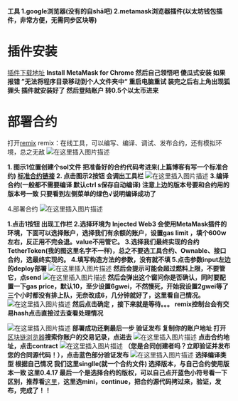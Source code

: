 

**工具
1.google浏览器(没有的自shā吧)
2.metamask浏览器插件(以太坊钱包插件，非常方便，无需同步区块等)**

# 插件安装
[插件下载地址](https://metamask.io/download.html)
**Install MetaMask for Chrome 
然后自己领悟吧 傻瓜式安装 如果报错 ”无法将程序目录移动到个人文件夹中“ 重启电脑重试
装完之后右上角出现狐狸头 插件就安装好了 然后登陆账户 转0.5个以太币进来**

# 部署合约
打开[remix](https://remix.ethereum.org/)
remix：在线工具，可以编写、编译、调试、发布合约，还有模拟环境，总之无敌
![在这里插入图片描述](https://img-blog.csdnimg.cn/20200416164050953.jpg?x-oss-process=image/watermark,type_ZmFuZ3poZW5naGVpdGk,shadow_10,text_aHR0cHM6Ly9ibG9nLmNzZG4ubmV0L3dlaXhpbl80MjcwNDM1Ng==,size_16,color_FFFFFF,t_70#pic_center)

**1. 图示1位置创建个sol文件 把准备好的合约代码考进来(上篇博客有写一个标准合约)
 [标准合约链接](https://github.com/lim960/Eth/blob/master/%E6%A0%87%E5%87%86ERC20%E4%BB%A3%E5%B8%81%E5%90%88%E7%BA%A6.js)
2. 点击图示2按钮 会调出工具栏**
![在这里插入图片描述](https://img-blog.csdnimg.cn/20200416165834276.jpg?x-oss-process=image/watermark,type_ZmFuZ3poZW5naGVpdGk,shadow_10,text_aHR0cHM6Ly9ibG9nLmNzZG4ubmV0L3dlaXhpbl80MjcwNDM1Ng==,size_16,color_FFFFFF,t_70#pic_center)
**3.编译合约(一般都不需要编译 默认ctrl s保存自动编译)
注意上边的版本号要和合约用的版本号一致
只要看到左侧菜单的绿色√说明编译成功了**

4.部署合约
![在这里插入图片描述](https://img-blog.csdnimg.cn/20200416185256253.jpg?x-oss-process=image/watermark,type_ZmFuZ3poZW5naGVpdGk,shadow_10,text_aHR0cHM6Ly9ibG9nLmNzZG4ubmV0L3dlaXhpbl80MjcwNDM1Ng==,size_16,color_FFFFFF,t_70#pic_center)

**1.点击1按钮 出现工作栏
2.选择环境为 Injected Web3  会使用MetaMask插件的环境，下面可以选择账户，选择我们有余额的账户，设置gas limit ，填个600w左右，反正用不完会退。value不用管它。
3.选择我们最终实现的合约TetherToken(我的图这里名字不一样)，总之不要选工具合约、Ownable、接口合约，选最终实现的。
4.填写构造方法的参数，没有就不填
5.点击参数input左边的deploy部署**
![在这里插入图片描述](https://img-blog.csdnimg.cn/202004161801481.jpg?x-oss-process=image/watermark,type_ZmFuZ3poZW5naGVpdGk,shadow_10,text_aHR0cHM6Ly9ibG9nLmNzZG4ubmV0L3dlaXhpbl80MjcwNDM1Ng==,size_16,color_FFFFFF,t_70#pic_center)
**然后会提示可能会超过燃料上限，不要管它，点send**
![在这里插入图片描述](https://img-blog.csdnimg.cn/20200416183649671.jpg?x-oss-process=image/watermark,type_ZmFuZ3poZW5naGVpdGk,shadow_10,text_aHR0cHM6Ly9ibG9nLmNzZG4ubmV0L3dlaXhpbl80MjcwNDM1Ng==,size_16,color_FFFFFF,t_70#pic_center)
**然后会弹出这个窗问你是否确认，同时要配置一下gas price，默认10，至少设置6gwei，不然慢死，开始我设置2gwei等了三个小时都没有排上队，无奈改成6，几分钟就好了，这里看自己情况。**
![在这里插入图片描述](https://img-blog.csdnimg.cn/20200416184900103.jpg#pic_center)
**然后点击确定 ，接下来就是等待。。。
remix控制台会有交易hash点击直接过去查看处理情况**

![在这里插入图片描述](https://img-blog.csdnimg.cn/20200416195101519.jpg?x-oss-process=image/watermark,type_ZmFuZ3poZW5naGVpdGk,shadow_10,text_aHR0cHM6Ly9ibG9nLmNzZG4ubmV0L3dlaXhpbl80MjcwNDM1Ng==,size_16,color_FFFFFF,t_70#pic_center)
**部署成功还剩最后一步 验证发布
复制你的账户地址 打开**[区块链浏览器](https://etherscan.io/)**搜索你账户的交易记录，点进去**
![在这里插入图片描述](https://img-blog.csdnimg.cn/20200416195418306.png?x-oss-process=image/watermark,type_ZmFuZ3poZW5naGVpdGk,shadow_10,text_aHR0cHM6Ly9ibG9nLmNzZG4ubmV0L3dlaXhpbl80MjcwNDM1Ng==,size_16,color_FFFFFF,t_70)
**点击合约地址，点击contract**
![在这里插入图片描述](https://img-blog.csdnimg.cn/20200416195629949.png?x-oss-process=image/watermark,type_ZmFuZ3poZW5naGVpdGk,shadow_10,text_aHR0cHM6Ly9ibG9nLmNzZG4ubmV0L3dlaXhpbl80MjcwNDM1Ng==,size_16,color_FFFFFF,t_70)
**（您是合同创建者吗？立即验证并发布您的合同源代码！），点击蓝色部分验证发布**
![在这里插入图片描述](https://img-blog.csdnimg.cn/202004162004348.png?x-oss-process=image/watermark,type_ZmFuZ3poZW5naGVpdGk,shadow_10,text_aHR0cHM6Ly9ibG9nLmNzZG4ubmV0L3dlaXhpbl80MjcwNDM1Ng==,size_16,color_FFFFFF,t_70)
**选择编译类型 根据自己情况 我们这里singlle(就一个合约文件)
选择版本，与自己合约使用版本一致 这里0.4.17
最后一个是选择合约的版权，可以自己点开蓝色小符号看一下区别，推荐看**[这里](https://blog.csdn.net/weixin_41010198/article/details/87879083)，**这里选mini，continue，把合约源代码拷过来，验证，发布，完成了！！**
